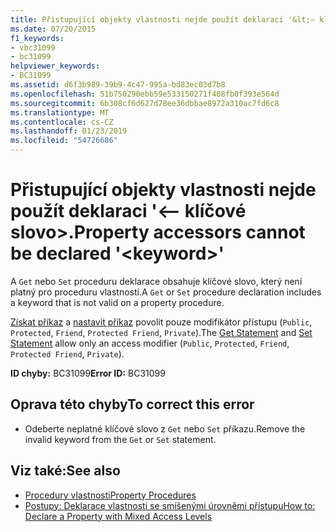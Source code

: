 ```yaml
---
title: Přistupující objekty vlastnosti nejde použít deklaraci '&lt;– klíčové slovo&gt;.
ms.date: 07/20/2015
f1_keywords:
- vbc31099
- bc31099
helpviewer_keywords:
- BC31099
ms.assetid: d6f3b989-39b9-4c47-995a-bd83ec03d7b8
ms.openlocfilehash: 51b750290ebb59e533150271f408fb0f393e564d
ms.sourcegitcommit: 6b308cf6d627d78ee36dbbae8972a310ac7fd6c8
ms.translationtype: MT
ms.contentlocale: cs-CZ
ms.lasthandoff: 01/23/2019
ms.locfileid: "54726686"
---
```

# <a name="property-accessors-cannot-be-declared-ltkeywordgt"></a><span data-ttu-id="df1e4-102">Přistupující objekty vlastnosti nejde použít deklaraci '&lt;– klíčové slovo&gt;.</span><span class="sxs-lookup"><span data-stu-id="df1e4-102">Property accessors cannot be declared '&lt;keyword&gt;'</span></span>
<span data-ttu-id="df1e4-103">A `Get` nebo `Set` proceduru deklarace obsahuje klíčové slovo, který není platný pro proceduru vlastnosti.</span><span class="sxs-lookup"><span data-stu-id="df1e4-103">A `Get` or `Set` procedure declaration includes a keyword that is not valid on a property procedure.</span></span>  
  
 <span data-ttu-id="df1e4-104">[Získat příkaz](../../visual-basic/language-reference/statements/get-statement.md) a [nastavit příkaz](../../visual-basic/language-reference/statements/set-statement.md) povolit pouze modifikátor přístupu (`Public`, `Protected`, `Friend`, `Protected Friend`, `Private`).</span><span class="sxs-lookup"><span data-stu-id="df1e4-104">The [Get Statement](../../visual-basic/language-reference/statements/get-statement.md) and [Set Statement](../../visual-basic/language-reference/statements/set-statement.md) allow only an access modifier (`Public`, `Protected`, `Friend`, `Protected Friend`, `Private`).</span></span>  
  
 <span data-ttu-id="df1e4-105">**ID chyby:** BC31099</span><span class="sxs-lookup"><span data-stu-id="df1e4-105">**Error ID:** BC31099</span></span>  
  
## <a name="to-correct-this-error"></a><span data-ttu-id="df1e4-106">Oprava této chyby</span><span class="sxs-lookup"><span data-stu-id="df1e4-106">To correct this error</span></span>  
  
-   <span data-ttu-id="df1e4-107">Odeberte neplatné klíčové slovo z `Get` nebo `Set` příkazu.</span><span class="sxs-lookup"><span data-stu-id="df1e4-107">Remove the invalid keyword from the `Get` or `Set` statement.</span></span>  
  
## <a name="see-also"></a><span data-ttu-id="df1e4-108">Viz také:</span><span class="sxs-lookup"><span data-stu-id="df1e4-108">See also</span></span>
- [<span data-ttu-id="df1e4-109">Procedury vlastnosti</span><span class="sxs-lookup"><span data-stu-id="df1e4-109">Property Procedures</span></span>](../../visual-basic/programming-guide/language-features/procedures/property-procedures.md)
- [<span data-ttu-id="df1e4-110">Postupy: Deklarace vlastnosti se smíšenými úrovněmi přístupu</span><span class="sxs-lookup"><span data-stu-id="df1e4-110">How to: Declare a Property with Mixed Access Levels</span></span>](../../visual-basic/programming-guide/language-features/procedures/how-to-declare-a-property-with-mixed-access-levels.md)
